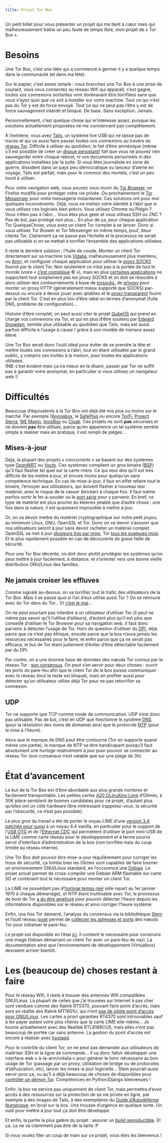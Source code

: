 ```yaml
---
title: Projet Tor Box
---
```


Un petit billet pour vous présenter un projet qui me tient à cœur mais qui malheureusement traîne un peu faute de temps libre, mon projet de « Tor Box ».

# Besoins

Une Tor Box, c’est une idée qui a commencé à germer il y a quelque temps dans la communauté (et dans ma tête).

Sur le papier, c’est assez simple : vous branchez une Tor Box à une prise de courant, vous vous connectez au réseau Wifi qui apparaît, c’est gagné, toutes vos connexions sortantes vont dorénavant être torrifiées sans que vous n’ayez quoi que ce soit à installer sur votre machine.
Tout ce qui n’est pas du Tor y est de force envoyé.
Tout ce qui ne peut pas l’être y est de force sauvagement interdit et bloqué.
De base. Sans exception. Jamais.

Personnellement, c’est quelque chose qui m’intéresse assez, puisque les solutions actuellement proposées ne me conviennent pas complètement.

À l’extrême, vous avez [Tails](https://tails.boum.org/), un système live USB qui ne laisse pas de traces et qui va aussi faire passer toutes vos connexions au travers du [réseau Tor](https://www.torproject.org/).
Difficile à utiliser au quotidien, le fait d’être amnésique (même s’il est possible de créer un [disque persistant](https://tails.boum.org/doc/first_steps/persistence/configure/index.fr.html)) fait que vous ne pouvez rien sauvegarder entre chaque reboot, ni vos documents personnels ni des applications installées par la suite.
Si vous êtes journaliste en zone de guerre, dissident dans un pays peu démocratique ou lanceur d’alerte en voyage, Tails est parfait, mais pour le commun des mortels, c’est un peu lourd à utiliser.

Pour votre navigation web, vous pouvez vous munir du [Tor Browser](https://www.torproject.org/projects/torbrowser.html), un Firefox modifié pour protéger votre vie privée.
Ou prochainement le [Tor Messenger](https://trac.torproject.org/projects/tor/wiki/doc/TorMessenger) pour votre messagerie instantanée.
Ces solutions ont pour moi quelques inconvénients.
Déjà, vous ne mettez votre identité à l’abri que si vous utilisez ces logiciels bien précis.
Vous utilisez Chrome ou Pidgin ? Vous n’êtes pas à l’abri…
Vous êtes plus geek et vous utilisez SSH ou ZNC ? Pas de bol, pas protégé non plus…
En plus de ça, pour chaque application Tor QuelqueChose, vous avez un client Tor complet à se lancer.
Donc si vous utilisez Tor Brower et Tor Messenger en même temps, pouf, deux clients Tor.
Clairement ça ne passe pas l’échelle et le processus ne serait pas utilisable si on se mettait à torrifier l’ensemble des applications utilisées.

Il reste la dernière solution : l’huile de coude.
Monter un client Tor directement sur sa machine (via [Vidalia](https://en.wikipedia.org/wiki/Vidalia_(software)), malheureusement plus maintenu, ou [Arm](https://www.torproject.org/projects/arm.html.en)), et configurer chaque application pour utiliser le [proxy SOCKS](https://fr.wikipedia.org/wiki/SOCKS) fournit par le client Tor.
Non seulement ce n’est pas à la portée de tout le monde (voire « [c’est compliqué](https://twitter.com/aeris22/status/728211588059107328) © »), mais en plus [certaines applications](https://github.com/znc/znc/issues/143) ne supportent tout simplement pas les proxy SOCKS et on doit se résoudre à alors utiliser des contournements à base de [torsocks](https://trac.torproject.org/projects/tor/wiki/doc/torsocks), de [privoxy](https://www.privoxy.org/faq/misc.html#TOR) pour monter un proxy HTTP (généralement mieux supporté que SOCKS) par-dessus ou encore à devoir jouer avec iptables et le [proxy transparent](https://trac.torproject.org/projects/tor/wiki/doc/TransparentProxy) fourni par le client Tor.
C’est en plus loin d’être idéal en termes d’anonymat (fuite DNS, problème de configuration)…

Histoire d’être complet, on peut aussi citer le projet [QubeOS](https://www.qubes-os.org/) qui prend en charge vos connexions via Tor, et qui en plus d’être soutenu par [Edward Snowden](https://twitter.com/Snowden/status/728208443002101760), semble plus utilisable au quotidien que Tails, mais est aussi parfois difficile à l’usage à cause / grâce à son modèle de menace assez élevé.

Une Tor Box serait donc l’outil idéal pour éviter de se prendre la tête et mettre toutes ses connexions à l’abri, tout en étant utilisable par le grand public, y compris ses invités à la maison, pour toutes les applications utilisées.  
(NB: c’est évident mais ça ira mieux en le disant, passer par Tor ne suffit pas à garantir votre anonymat, en particulier si vous utilisez un navigateur web !)

# Difficultés

Beaucoup d’équivalents à la Tor Box ont déjà été mis plus ou moins sur le marché.
Par exemple l’[Anonabox](http://www.journaldugeek.com/2014/10/19/lanonabox-quand-le-tor-tue/), le [SafePlug](https://pogoplug.com/safeplug) ou encore [TorFi](https://www.kickstarter.com/projects/torfi/torfi), [Project Sierra](https://www.kickstarter.com/projects/2125059549/project-sierra-plug-and-play-data-encryption-and-w), [WE Magin](https://www.kickstarter.com/projects/1052775620/wemagin-smart-usb-drive), [InvizBox](https://www.indiegogo.com/projects/invizbox-privacy-made-easy/) ou [Cloak](https://www.kickstarter.com/projects/1227374637/cloak?token=8b00d141).
Ces projets ne sont **pas** sécurisés et ne doivent **pas** être utilisés, parce qu’en apparence un tel système semble simple à réaliser mais en pratique, il est rempli de pièges…

## Mises-à-jour

Déjà, la plupart des projets « concurrents » se basent sur des systèmes type [OpenWRT](https://openwrt.org/) ou [Yocto](https://www.yoctoproject.org/).
Ces systèmes compilent un gros binaire ([BSP](https://en.wikipedia.org/wiki/Board_support_package)) qu’il faut flasher tel quel sur la carte-mère.
Ce qui veut dire qu’il est très difficile de les mettre à jour, et encore moins pour quelqu’un sans compétence technique.
En cas de mise-à-jour, il faut en effet refaire tout le binaire, l’envoyer aux utilisateurs, qui doivent flasher à nouveau leur matériel, avec le risque de le casser (bricker) à chaque fois.
Il faut même parfois sortir le fer-à-souder ou le [port série](https://fr.wikipedia.org/wiki/UART) pour y parvenir.
En bref, ce type de matériel est plus proche du kleenex jetable que d’autre chose : une fois dans la nature, il est quasiment impossible à mettre à jour.

Or, on va devoir mettre du matériel cryptographique sur notre petit joujou, au minimum Linux, GNU, OpenSSL et Tor.
Donc on va devoir s’assurer que nos utilisateurs seront à jour sans devoir racheter un matériel complet.
OpenSSL se met à jour [plusieurs fois par mois](https://www.openssl.org/news/changelog.html), Tor [tous les quelques mois](https://gitweb.torproject.org/tor.git/refs/).
Et le plus rapidement possible en cas de découverte de grave faille de sécurité.

Pour une Tor Box décente, on doit donc plutôt privilégier les systèmes qu’on peut mettre à jour facilement, à distance, et s’orienter vers une bonne vieille distribution GNU/Linux des familles.

## Ne jamais croiser les effluves

Comme signalé au-dessus, on va torrifier tout le trafic des utilisateurs de la Tor Box.
Mais il se passe quoi si l’un d’eux utilise aussi Tor ?
On se retrouve avec du Tor dans du Tor…
Et [c’est le mal](https://trac.torproject.org/projects/tor/wiki/doc/TorifyHOWTO#ToroverTor)…

On ne peut pourtant pas interdire à un utilisateur d’utiliser Tor (il peut ne même pas savoir qu’il l’utilise d’ailleurs), d’autant plus qu’il est plus que conseillé d’utiliser le Tor Browser pour sa navigation web.
Il faut donc parvenir à détecter l’usage de Tor.
Hors de question d’utiliser du [DPI](https://fr.wikipedia.org/wiki/Deep_packet_inspection), déjà parce que ce n’est pas éthique, ensuite parce que la box n’aura jamais les resources nécessaires pour le faire, et enfin parce que ça ne serait pas efficace, le but de Tor étant justement d’éviter d’être détectable facilement par du DPI.

Par contre, on a une énorme base de données des nœuds Tor connus par le réseau Tor : [son consensus](https://consensus-health.torproject.org/).
On peut s’en servir pour deux choses : ouvrir les ports du pare-feu afin que le client Tor de la box puisse communiquer avec le réseau (tout le reste est bloqué), mais en profiter aussi pour détecter qu’un utilisateur utilise déjà Tor pour ne pas retorrifier sa connexion.

## UDP

Tor ne supporte que TCP comme mode de communication. UDP n’est donc pas utilisable.
Pas de bol, c’est en UDP que fonctionne le système [DNS](https://fr.wikipedia.org/wiki/Domain_Name_System) (pour la résolution des noms de domaine) ainsi que le protocole [NTP](https://fr.wikipedia.org/wiki/Network_Time_Protocol) (pour la mise à l’heure).

Alors que le manque de DNS peut être contourné (Tor en supporte quand même une partie), le manque de NTP va être handicapant puisqu’il faut absolument une horloge relativement à jour pour pouvoir se connecter au réseau Tor (son consensus n’est valable que sur une plage de 3h).

# État d’avancement

Le but de la Tor Box est d’être abordable aux plus grands nombres et facilement transportable.
Les petites cartes [A20 OLinuXino Lime](https://www.olimex.com/Products/OLinuXino/A20/A20-OLinuXino-LIME/open-source-hardware) d’Olimex, à 30€ pièce semblent de bonnes candidates pour ce projet, d’autant plus qu’elles ont un côté hardware libre intéressant (rappelez-vous, la sécurité par l’obscurité, ce n’est pas possible).

Le plus gros du travail a été de porter le noyau LIME d’une [version 3.4 patchée pour sunxi](https://linux-sunxi.org/) à un noyau 4.4 vanilla, en particulier pour le support de l’[USB OTG](https://fr.wikipedia.org/wiki/USB_On-The-Go) et de l’[Ethernet CDC](https://en.wikipedia.org/wiki/Ethernet_over_USB) qui permettent d’utiliser le port mini-USB de la LIME comme carte réseau pour le développement et à terme pourra servir d’interface d’administration de la box (non torrifiée mais du coup limitée au réseau interne).

Une Tor Box doit pouvoir être mise-à-jour régulièrement pour corriger les trous de sécurité, ça tombe bien les Olimex sont capables de faire tourner un environnement GNU/Linux standard, en l’occurence une [Debian](https://www.debian.org/).
Le projet actuel permet de cross-compiler une Debian ARM flashable sur carte SD et contenant tout le nécessaire pour monter un client Tor.

La LIME ne possédant pas d’[horloge temps réel](https://fr.wikipedia.org/wiki/Horloge_temps_réel) (elle repart au 1er janvier 1970 à chaque démarrage), et NTP étant inutilisable avec Tor, le processus de boot de Tor [a du être amélioré](https://github.com/aeris/torbox/blob/master/overlay/usr/local/bin/boot-tor) pour pouvoir détecter l’heure depuis les informations disponibles sur le réseau et ainsi corriger l’heure système.

Enfin, une fois Tor démarré, l’analyse du consensus via la bibliothèque [Stem](https://stem.torproject.org/) et l’outil réseau [ipset](http://ipset.netfilter.org/) permet de [collecter les adresses et ports](https://github.com/aeris/torbox/blob/master/overlay/usr/local/bin/update-tor-ipset) des nœuds Tor pour initialiser le pare-feu.

Le projet est disponible en l’état [ici](https://github.com/aeris/torbox).
Il contient le nécessaire pour construire une image Debian démarrant un client Tor avec un pare-feu de nazi.
La documentation ainsi que l’environnement de développement (Virtualbox) devraient arriver bientôt.

# Les (beaucoup de) choses restant à faire

Pour le réseau Wifi, il reste à trouver des antennes Wifi compatibles GNU/Linux.
La plupart de celles que j’ai trouvées sur Internet à pas cher sont vendues comme des Ralink RT5370, pouvant faire point d’accès, mais sont en réalité des Ralink MT7601U, qui n’ont [pas de pilote point d’accès pour GNU/Linux](https://github.com/kuba-moo/mt7601u/issues/4).
Les cartes a priori garanties RT4370 sont introuvables sauf à les payer autant voire plus chères que la carte LIME elle-même…
Je tourne actuellement avec des Realtek RTL8188CUS, mais elles n’ont pas beaucoup de portée car sans antenne.
La gestion du point d’accès est encore à réaliser avec [hostapd](https://w1.fi/hostapd/).

Pour le contrôle du client Tor, on ne peut pas demander aux utilisateurs de maîtriser SSH et la ligne de commande…
Il va donc falloir développer une interface web « à-la-arm/vidalia » pour générer le torrc nécessaire au bon usage de Tor (passage par un proxy, utilisation de bridge ou de protocoles d’obfuscation, etc), lancer les mises-à-jour logicielle…
Stem pourrait aussi servir pour ça, vu qu’il a déjà beaucoup de choses de disponibles pour [contrôler un démon Tor](https://stem.torproject.org/api/control.html).
Compétences en Python/Django bienvenues !

Enfin, la box ne servira pas uniquement de client Tor, mais permettra d’avoir accès à des ressources sur la protection de sa vie privée en ligne, par exemple à des images de Tails, à des exemplaires du [Guide d’Autodéfense Numérique](https://guide.boum.org/), en local sur la box. Une trousse d’urgence en quelque sorte.
Un outil pour mettre à jour tout ça doit être développé.

Et enfin, la partie la plus galère du projet : assurer un [build reproductible](https://2015.rmll.info/compilations-reproductibles-dans-debian-et-partout-ailleurs).
Et ça, ça ne va clairement pas être de la tarte :P

Si vous voulez filer un coup de main sur ce projet, vous êtes les bienvenus !
